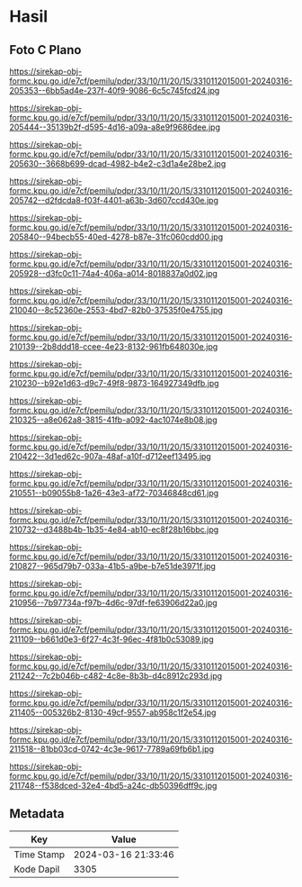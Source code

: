 # Hasil

## Foto C Plano

https://sirekap-obj-formc.kpu.go.id/e7cf/pemilu/pdpr/33/10/11/20/15/3310112015001-20240316-205353--6bb5ad4e-237f-40f9-9086-6c5c745fcd24.jpg

https://sirekap-obj-formc.kpu.go.id/e7cf/pemilu/pdpr/33/10/11/20/15/3310112015001-20240316-205444--35139b2f-d595-4d16-a09a-a8e9f9686dee.jpg

https://sirekap-obj-formc.kpu.go.id/e7cf/pemilu/pdpr/33/10/11/20/15/3310112015001-20240316-205630--3668b699-dcad-4982-b4e2-c3d1a4e28be2.jpg

https://sirekap-obj-formc.kpu.go.id/e7cf/pemilu/pdpr/33/10/11/20/15/3310112015001-20240316-205742--d2fdcda8-f03f-4401-a63b-3d607ccd430e.jpg

https://sirekap-obj-formc.kpu.go.id/e7cf/pemilu/pdpr/33/10/11/20/15/3310112015001-20240316-205840--94becb55-40ed-4278-b87e-31fc060cdd00.jpg

https://sirekap-obj-formc.kpu.go.id/e7cf/pemilu/pdpr/33/10/11/20/15/3310112015001-20240316-205928--d3fc0c11-74a4-406a-a014-8018837a0d02.jpg

https://sirekap-obj-formc.kpu.go.id/e7cf/pemilu/pdpr/33/10/11/20/15/3310112015001-20240316-210040--8c52360e-2553-4bd7-82b0-37535f0e4755.jpg

https://sirekap-obj-formc.kpu.go.id/e7cf/pemilu/pdpr/33/10/11/20/15/3310112015001-20240316-210139--2b8ddd18-ccee-4e23-8132-961fb648030e.jpg

https://sirekap-obj-formc.kpu.go.id/e7cf/pemilu/pdpr/33/10/11/20/15/3310112015001-20240316-210230--b92e1d63-d9c7-49f8-9873-164927349dfb.jpg

https://sirekap-obj-formc.kpu.go.id/e7cf/pemilu/pdpr/33/10/11/20/15/3310112015001-20240316-210325--a8e062a8-3815-41fb-a092-4ac1074e8b08.jpg

https://sirekap-obj-formc.kpu.go.id/e7cf/pemilu/pdpr/33/10/11/20/15/3310112015001-20240316-210422--3d1ed62c-907a-48af-a10f-d712eef13495.jpg

https://sirekap-obj-formc.kpu.go.id/e7cf/pemilu/pdpr/33/10/11/20/15/3310112015001-20240316-210551--b09055b8-1a26-43e3-af72-70346848cd61.jpg

https://sirekap-obj-formc.kpu.go.id/e7cf/pemilu/pdpr/33/10/11/20/15/3310112015001-20240316-210732--d3488b4b-1b35-4e84-ab10-ec8f28b16bbc.jpg

https://sirekap-obj-formc.kpu.go.id/e7cf/pemilu/pdpr/33/10/11/20/15/3310112015001-20240316-210827--965d79b7-033a-41b5-a9be-b7e51de3971f.jpg

https://sirekap-obj-formc.kpu.go.id/e7cf/pemilu/pdpr/33/10/11/20/15/3310112015001-20240316-210956--7b97734a-f97b-4d6c-97df-fe63906d22a0.jpg

https://sirekap-obj-formc.kpu.go.id/e7cf/pemilu/pdpr/33/10/11/20/15/3310112015001-20240316-211109--b661d0e3-6f27-4c3f-96ec-4f81b0c53089.jpg

https://sirekap-obj-formc.kpu.go.id/e7cf/pemilu/pdpr/33/10/11/20/15/3310112015001-20240316-211242--7c2b046b-c482-4c8e-8b3b-d4c8912c293d.jpg

https://sirekap-obj-formc.kpu.go.id/e7cf/pemilu/pdpr/33/10/11/20/15/3310112015001-20240316-211405--005326b2-8130-49cf-9557-ab958c1f2e54.jpg

https://sirekap-obj-formc.kpu.go.id/e7cf/pemilu/pdpr/33/10/11/20/15/3310112015001-20240316-211518--81bb03cd-0742-4c3e-9617-7789a69fb6b1.jpg

https://sirekap-obj-formc.kpu.go.id/e7cf/pemilu/pdpr/33/10/11/20/15/3310112015001-20240316-211748--f538dced-32e4-4bd5-a24c-db50396dff9c.jpg


## Metadata

| Key        | Value               |
| ---------- | ------------------- |
| Time Stamp | 2024-03-16 21:33:46 |
| Kode Dapil | 3305                |




